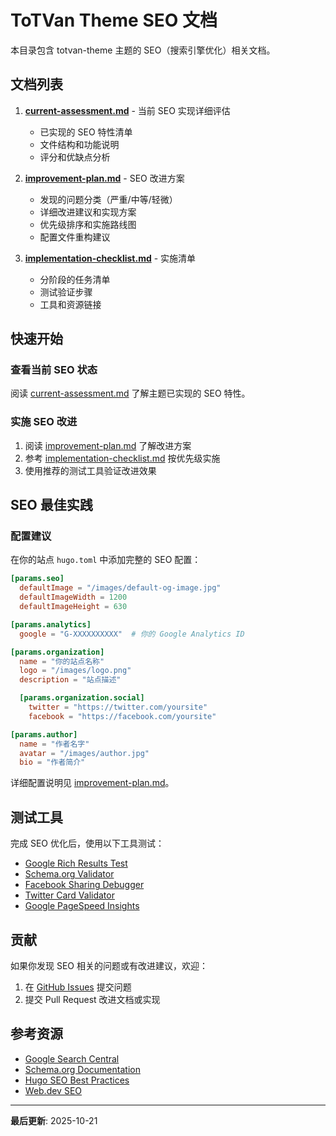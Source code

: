 # ToTVan Theme SEO 文档

本目录包含 totvan-theme 主题的 SEO（搜索引擎优化）相关文档。

## 文档列表

1. **[current-assessment.md](current-assessment.md)** - 当前 SEO 实现详细评估
   - 已实现的 SEO 特性清单
   - 文件结构和功能说明
   - 评分和优缺点分析

2. **[improvement-plan.md](improvement-plan.md)** - SEO 改进方案
   - 发现的问题分类（严重/中等/轻微）
   - 详细改进建议和实现方案
   - 优先级排序和实施路线图
   - 配置文件重构建议

3. **[implementation-checklist.md](implementation-checklist.md)** - 实施清单
   - 分阶段的任务清单
   - 测试验证步骤
   - 工具和资源链接

## 快速开始

### 查看当前 SEO 状态
阅读 [current-assessment.md](current-assessment.md) 了解主题已实现的 SEO 特性。

### 实施 SEO 改进
1. 阅读 [improvement-plan.md](improvement-plan.md) 了解改进方案
2. 参考 [implementation-checklist.md](implementation-checklist.md) 按优先级实施
3. 使用推荐的测试工具验证改进效果

## SEO 最佳实践

### 配置建议

在你的站点 `hugo.toml` 中添加完整的 SEO 配置：

```toml
[params.seo]
  defaultImage = "/images/default-og-image.jpg"
  defaultImageWidth = 1200
  defaultImageHeight = 630

[params.analytics]
  google = "G-XXXXXXXXXX"  # 你的 Google Analytics ID

[params.organization]
  name = "你的站点名称"
  logo = "/images/logo.png"
  description = "站点描述"

  [params.organization.social]
    twitter = "https://twitter.com/yoursite"
    facebook = "https://facebook.com/yoursite"

[params.author]
  name = "作者名字"
  avatar = "/images/author.jpg"
  bio = "作者简介"
```

详细配置说明见 [improvement-plan.md](improvement-plan.md)。

## 测试工具

完成 SEO 优化后，使用以下工具测试：

- [Google Rich Results Test](https://search.google.com/test/rich-results)
- [Schema.org Validator](https://validator.schema.org/)
- [Facebook Sharing Debugger](https://developers.facebook.com/tools/debug/)
- [Twitter Card Validator](https://cards-dev.twitter.com/validator)
- [Google PageSpeed Insights](https://pagespeed.web.dev/)

## 贡献

如果你发现 SEO 相关的问题或有改进建议，欢迎：
1. 在 [GitHub Issues](https://github.com/harrison-ming/totvan-theme/issues) 提交问题
2. 提交 Pull Request 改进文档或实现

## 参考资源

- [Google Search Central](https://developers.google.com/search)
- [Schema.org Documentation](https://schema.org/)
- [Hugo SEO Best Practices](https://gohugo.io/templates/embedded/#open-graph)
- [Web.dev SEO](https://web.dev/learn/seo/)

---

**最后更新**: 2025-10-21
